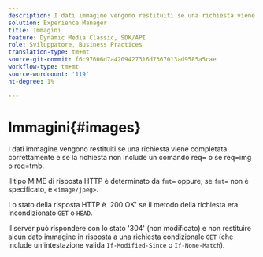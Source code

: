 ```yaml
---
description: I dati immagine vengono restituiti se una richiesta viene completata correttamente e se la richiesta non include un comando req= o se req=img o req=tmb.
solution: Experience Manager
title: Immagini
feature: Dynamic Media Classic, SDK/API
role: Sviluppatore, Business Practices
translation-type: tm+mt
source-git-commit: f6c97606d7a4209427316d7367013ad9585a5cae
workflow-type: tm+mt
source-wordcount: '119'
ht-degree: 1%

---
```



# Immagini{#images}

I dati immagine vengono restituiti se una richiesta viene completata correttamente e se la richiesta non include un comando req= o se req=img o req=tmb.

Il tipo MIME di risposta HTTP è determinato da `fmt=` oppure, se `fmt=` non è specificato, è `<image/jpeg>`.

Lo stato della risposta HTTP è &#39;200 OK&#39; se il metodo della richiesta era incondizionato `GET` o `HEAD`.

Il server può rispondere con lo stato &#39;304&#39; (non modificato) e non restituire alcun dato immagine in risposta a una richiesta condizionale `GET` (che include un&#39;intestazione valida `If-Modified-Since` o `If-None-Match`).
